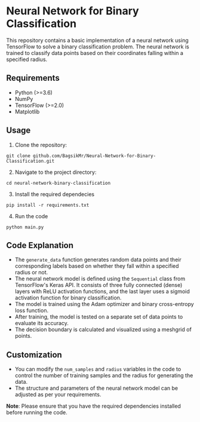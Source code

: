 # Neural Network for Binary Classification

This repository contains a basic implementation of a neural network using TensorFlow to solve a binary classification problem. The neural network is trained to classify data points based on their coordinates falling within a specified radius.

## Requirements
- Python (>=3.6)
- NumPy
- TensorFlow (>=2.0)
- Matplotlib

## Usage

1. Clone the repository:

```shell
git clone github.com/BagsikMr/Neural-Network-for-Binary-Classification.git
```

2. Navigate to the project directory:

```shell
cd neural-network-binary-classification
```

3. Install the required dependecies

```shell
pip install -r requirements.txt
```

4. Run the code
```shell
python main.py
```

## Code Explanation
- The `generate_data` function generates random data points and their corresponding labels based on whether they fall within a specified radius or not.
- The neural network model is defined using the `Sequential` class from TensorFlow's Keras API. It consists of three fully connected (dense) layers with ReLU activation functions, and the last layer uses a sigmoid activation function for binary classification.
- The model is trained using the Adam optimizer and binary cross-entropy loss function.
- After training, the model is tested on a separate set of data points to evaluate its accuracy.
- The decision boundary is calculated and visualized using a meshgrid of points.

## Customization
- You can modify the `num_samples` and `radius` variables in the code to control the number of training samples and the radius for generating the data.
- The structure and parameters of the neural network model can be adjusted as per your requirements.

**Note**: Please ensure that you have the required dependencies installed before running the code.

